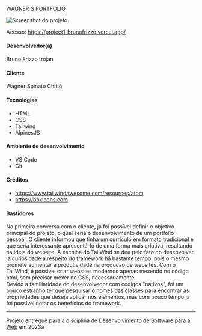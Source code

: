 WAGNER`S PORTFOLIO

![Screenshot do projeto](https://project1-brunofrizzo.vercel.app/print-projeto.png "Screenshot do projeto").

Acesso: https://project1-brunofrizzo.vercel.app/


#### Desenvolvedor(a)
Bruno Frizzo trojan

#### Cliente
Wagner Spinato Chittó

#### Tecnologias

- HTML
- CSS
- Tailwind
- AlpinesJS

#### Ambiente de desenvolvimento

- VS Code
- Git

#### Créditos

- https://www.tailwindawesome.com/resources/atom
- https://boxicons.com

#### Bastidores

Na primeira conversa com o cliente, ja foi possível definir o objetivo principal do projeto, o qual seria o desenvolvimento de um portfolio pessoal. O cliente informou que tinha um currículo em formato tradicional e que seria interessante apresentá-lo de uma forma mais criativa, resultando na ideia do website. 
A escolha do TailWind se deu pelo fato do desenvolver ja curiosidade a respeito do framework há bastante tempo, pois o mesmo promete aumentar a produtividade na producao de websites. Com o TailWind, é possivel criar websites modernos apenas mexendo no código html, sem precisar mexer no CSS, necessariamente.  
Devido a familiaridade do desenvolvedor com codigos "nativos", foi um pouco estranho ter que pesquisar o nomes das classes para encontrar as propriedades que deseja aplicar nos elementos, mas com pouco tempo ja foi possível notar os benefícios do framework. 

---
Projeto entregue para a disciplina de [Desenvolvimento de Software para a Web](http://github.com/andreainfufsm/elc1090-2023a) em 2023a